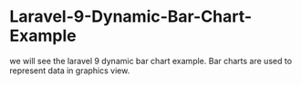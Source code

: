 # Laravel-9-Dynamic-Bar-Chart-Example
we will see the laravel 9 dynamic bar chart example. Bar charts are used to represent data in graphics view.
